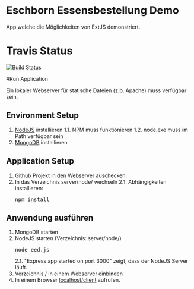# Eschborn Essensbestellung Demo

App welche die Möglichkeiten von ExtJS demonstriert.

# Travis Status
[![Build Status](https://secure.travis-ci.org/marcojahn/EED.png)](https://travis-ci.org/marcojahn/EED)

#Run Application

Ein lokaler Webserver für statische Dateien (z.b. Apache) muss verfügbar sein.

## Environment Setup
1. [NodeJS](http://nodejs.org/ "NodeJS") installieren
1.1. NPM muss funktionieren
1.2. node.exe muss im Path verfügbar sein
2. [MongoDB](http://www.mongodb.org/ "MongoDB") installieren

## Application Setup
1. Github Projekt in den Webserver auschecken.
2. In das Verzeichnis server/node/ wechseln
2.1. Abhängigkeiten installieren: <pre>npm install</pre>

## Anwendung ausführen
1. MongoDB starten
2. NodeJS starten (Verzeichnis: server/node/) <pre>node eed.js</pre>
2.1. "Express app started on port 3000" zeigt, dass der NodeJS Server läuft.
3. Verzeichnis / in einem Webserver einbinden
4. In einem Browser [localhost/client](http://localhost/client) aufrufen.